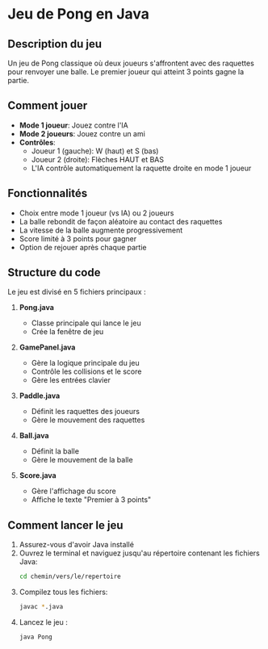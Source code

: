# Jeu de Pong en Java

## Description du jeu
Un jeu de Pong classique où deux joueurs s'affrontent avec des raquettes pour renvoyer une balle. Le premier joueur qui atteint 3 points gagne la partie.

## Comment jouer
- **Mode 1 joueur**: Jouez contre l'IA
- **Mode 2 joueurs**: Jouez contre un ami
- **Contrôles**:
  - Joueur 1 (gauche): W (haut) et S (bas)
  - Joueur 2 (droite): Flèches HAUT et BAS
  - L'IA contrôle automatiquement la raquette droite en mode 1 joueur

## Fonctionnalités
- Choix entre mode 1 joueur (vs IA) ou 2 joueurs
- La balle rebondit de façon aléatoire au contact des raquettes
- La vitesse de la balle augmente progressivement
- Score limité à 3 points pour gagner
- Option de rejouer après chaque partie

## Structure du code
Le jeu est divisé en 5 fichiers principaux :

1. **Pong.java**
   - Classe principale qui lance le jeu
   - Crée la fenêtre de jeu

2. **GamePanel.java**
   - Gère la logique principale du jeu
   - Contrôle les collisions et le score
   - Gère les entrées clavier

3. **Paddle.java**
   - Définit les raquettes des joueurs
   - Gère le mouvement des raquettes

4. **Ball.java**
   - Définit la balle
   - Gère le mouvement de la balle

5. **Score.java**
   - Gère l'affichage du score
   - Affiche le texte "Premier à 3 points"

## Comment lancer le jeu
1. Assurez-vous d'avoir Java installé
2. Ouvrez le terminal et naviguez jusqu'au répertoire contenant les fichiers Java:
   ```bash
   cd chemin/vers/le/repertoire
   ```
3. Compilez tous les fichiers:
   ```bash
   javac *.java
   ```
4. Lancez le jeu :
   ```bash
   java Pong
   ``` 